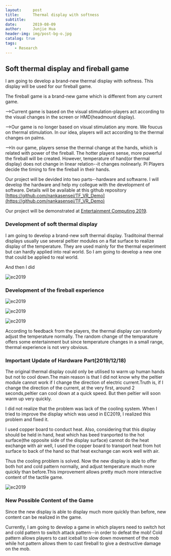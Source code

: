 ```yaml
---
layout:     post
title:      Thermal display with softness
subtitle:    
date:       2019-08-09
author:     Junjie Hua
header-img: img/post-bg-o.jpg
catalog: true
tags:
    - Research
---
```


## Soft thermal display and fireball game

I am going to develop a brand-new thermal display with softness.
This display will be used for our fireball game.

The fireball game is a brand-new game which is different from any current game.

-->Current game is based on the visual stimulation-players act according to the visual changes in the screen or HMD(headmount display).

-->Our game is no longer based on visual stimulation any more. We foucus on thermal stimulation. In our idea, players will act according to the thermal changes on palms.

-->In our game, players sense the thermal change at the hands, which is related with  power of the fireball. The hotter players sense, more powerful the fireball will be created. However, temperature of hand(or thermal display) does not change in linear relation--it changes nolinearly.  Pl
Players decide the timing to fire the fireball in their hands.

Our project will be devided into two parts--hardware and softwarre. I will develop the hardware and help my collegue with the development of software. Details will be available at this github repository [https://github.com/nankasensei/TF_VR_Demo](https://github.com/nankasensei/TF_VR_Demo)

Our project will be demonstrated at [Entertainment Computing 2019](http://ec2019.entcomp.org/).

### Development of soft thermal display

I am going to develop a brand-new soft thermal display. Traditoinal thermal displays usually use several peltier modules on a flat surface to realize display of the temperature. They are used mainly for the thermal experiment but can hardly applied into real world. So I am going to develop a new one that could be applied to real world.

And then I did

![ec2019](https://edmond123456.github.io/img/ec2019/IMG_6270.png)

### Development of the fireball experience



![ec2019](https://edmond123456.github.io/img/ec2019/IMG_6281.png)

![ec2019](https://edmond123456.github.io/img/ec2019/IMG_6282.png)

![ec2019](https://edmond123456.github.io/img/ec2019/IMG_6298.png)

According to feedback from the players, the thermal display can randomly adjust the temperature normally. The random change of the temparature offers some entertainment but since temperature changes in a small range, thermal experience is not very obvious.


### Important Update of Hardware Part(2019/12/18)
The original thermal display could only be utilised to warm up human hands but not to cool down.The main reason is that I did not know why the peltier module cannot work if I change the direction of electric current.Truth is, if I change the direction of the current, at the very first, around 2 seconds,peltier can cool down at a quick speed. But then peltier will soon warm up very quickly.

I did not realize that the problem was lack of the cooling system. When I tried to improve the display which was uesd in EC2019, I realized this problem and fixed it.

I used copper board to conduct heat. Also, considering that this display should be held in hand, heat which has beed tranported to the hot surface(the opposite side of the display surface) cannot do the heat exchange with air well, I used the copper board to transport heat from hot surface to back of the hand so that heat exchange can work well with air.

Thus the cooling problem is solved. Now the new display is able to offer both hot and cold pattern normally, and adjust temperature much more quickly than before.This improvement allows pretty much more interactive content of the tactile game.

![ec2019](https://edmond123456.github.io/img/ec2019/newdisplay.jpg)

### New Possible Content of the Game
Since the new display is able to display much more quickly than before, new content can be realized in the game.

Currently, I am going to develop a game in which players need to switch hot and cold pattern to switch attack pattern--in order to defeat the mob! Cold pattern allows players to cast iceball to slow down movement of the mob while hot pattern allows them to cast fireball to give a destructive damage on the mob.